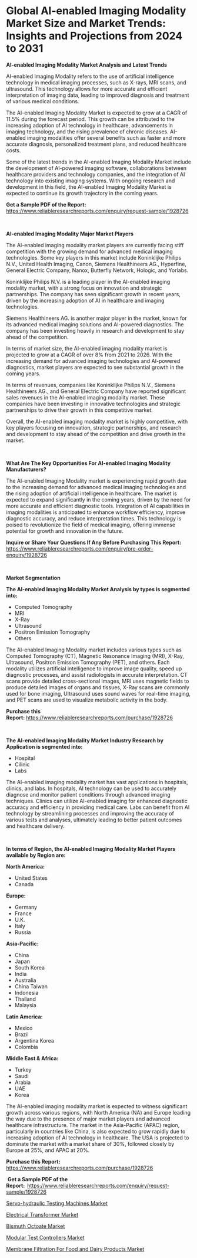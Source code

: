 <p><h1>Global AI-enabled Imaging Modality Market Size and Market Trends: Insights and Projections from 2024 to 2031</h1></p><p><strong>AI-enabled Imaging Modality Market Analysis and Latest Trends</strong></p>
<p><p>AI-enabled Imaging Modality refers to the use of artificial intelligence technology in medical imaging processes, such as X-rays, MRI scans, and ultrasound. This technology allows for more accurate and efficient interpretation of imaging data, leading to improved diagnosis and treatment of various medical conditions.</p><p>The AI-enabled Imaging Modality Market is expected to grow at a CAGR of 11.5% during the forecast period. This growth can be attributed to the increasing adoption of AI technology in healthcare, advancements in imaging technology, and the rising prevalence of chronic diseases. AI-enabled imaging modalities offer several benefits such as faster and more accurate diagnosis, personalized treatment plans, and reduced healthcare costs.</p><p>Some of the latest trends in the AI-enabled Imaging Modality Market include the development of AI-powered imaging software, collaborations between healthcare providers and technology companies, and the integration of AI technology into existing imaging systems. With ongoing research and development in this field, the AI-enabled Imaging Modality Market is expected to continue its growth trajectory in the coming years.</p></p>
<p><strong>Get a Sample PDF of the Report:&nbsp;</strong> <a href="https://www.reliableresearchreports.com/enquiry/request-sample/1928726">https://www.reliableresearchreports.com/enquiry/request-sample/1928726</a></p>
<p>&nbsp;</p>
<p><strong>AI-enabled Imaging Modality Major Market Players</strong></p>
<p><p>The AI-enabled imaging modality market players are currently facing stiff competition with the growing demand for advanced medical imaging technologies. Some key players in this market include Koninklijke Philips N.V., United Health Imaging, Canon, Siemens Healthineers AG., Hyperfine, General Electric Company, Nanox, Butterfly Network, Hologic, and Yorlabs.</p><p>Koninklijke Philips N.V. is a leading player in the AI-enabled imaging modality market, with a strong focus on innovation and strategic partnerships. The company has seen significant growth in recent years, driven by the increasing adoption of AI in healthcare and imaging technologies.</p><p>Siemens Healthineers AG. is another major player in the market, known for its advanced medical imaging solutions and AI-powered diagnostics. The company has been investing heavily in research and development to stay ahead of the competition.</p><p>In terms of market size, the AI-enabled imaging modality market is projected to grow at a CAGR of over 8% from 2021 to 2026. With the increasing demand for advanced imaging technologies and AI-powered diagnostics, market players are expected to see substantial growth in the coming years.</p><p>In terms of revenues, companies like Koninklijke Philips N.V., Siemens Healthineers AG., and General Electric Company have reported significant sales revenues in the AI-enabled imaging modality market. These companies have been investing in innovative technologies and strategic partnerships to drive their growth in this competitive market.</p><p>Overall, the AI-enabled imaging modality market is highly competitive, with key players focusing on innovation, strategic partnerships, and research and development to stay ahead of the competition and drive growth in the market.</p></p>
<p>&nbsp;</p>
<p><strong>What Are The Key Opportunities For AI-enabled Imaging Modality Manufacturers?</strong></p>
<p><p>The AI-enabled Imaging Modality market is experiencing rapid growth due to the increasing demand for advanced medical imaging technologies and the rising adoption of artificial intelligence in healthcare. The market is expected to expand significantly in the coming years, driven by the need for more accurate and efficient diagnostic tools. Integration of AI capabilities in imaging modalities is anticipated to enhance workflow efficiency, improve diagnostic accuracy, and reduce interpretation times. This technology is poised to revolutionize the field of medical imaging, offering immense potential for growth and innovation in the future.</p></p>
<p><strong>Inquire or Share Your Questions If Any Before Purchasing This Report:</strong> <a href="https://www.reliableresearchreports.com/enquiry/pre-order-enquiry/1928726">https://www.reliableresearchreports.com/enquiry/pre-order-enquiry/1928726</a></p>
<p>&nbsp;</p>
<p><strong>Market Segmentation</strong></p>
<p><strong>The AI-enabled Imaging Modality Market Analysis by types is segmented into:</strong></p>
<p><ul><li>Computed Tomography</li><li>MRI</li><li>X-Ray</li><li>Ultrasound</li><li>Positron Emission Tomography</li><li>Others</li></ul></p>
<p><p>The AI-enabled Imaging Modality market includes various types such as Computed Tomography (CT), Magnetic Resonance Imaging (MRI), X-Ray, Ultrasound, Positron Emission Tomography (PET), and others. Each modality utilizes artificial intelligence to improve image quality, speed up diagnostic processes, and assist radiologists in accurate interpretation. CT scans provide detailed cross-sectional images, MRI uses magnetic fields to produce detailed images of organs and tissues, X-Ray scans are commonly used for bone imaging, Ultrasound uses sound waves for real-time imaging, and PET scans are used to visualize metabolic activity in the body.</p></p>
<p><strong>Purchase this Report:&nbsp;</strong><a href="https://www.reliableresearchreports.com/purchase/1928726">https://www.reliableresearchreports.com/purchase/1928726</a></p>
<p>&nbsp;</p>
<p><strong>The AI-enabled Imaging Modality Market Industry Research by Application is segmented into:</strong></p>
<p><ul><li>Hospital</li><li>Cilinic</li><li>Labs</li></ul></p>
<p><p>The AI-enabled imaging modality market has vast applications in hospitals, clinics, and labs. In hospitals, AI technology can be used to accurately diagnose and monitor patient conditions through advanced imaging techniques. Clinics can utilize AI-enabled imaging for enhanced diagnostic accuracy and efficiency in providing medical care. Labs can benefit from AI technology by streamlining processes and improving the accuracy of various tests and analyses, ultimately leading to better patient outcomes and healthcare delivery.</p></p>
<p>&nbsp;</p>
<p><strong>In terms of Region, the AI-enabled Imaging Modality Market Players available by Region are:</strong></p>
<p>
    <p> <strong> North America: </strong>
        <ul>
            <li>United States</li>
            <li>Canada</li>
        </ul>
        </p> 
    <p> <strong> Europe: </strong>
        <ul>
            <li>Germany</li>
            <li>France</li>
            <li>U.K.</li>
            <li>Italy</li>
            <li>Russia</li>
        </ul>
        </p> 
    <p> <strong> Asia-Pacific: </strong>
        <ul>
            <li>China</li>
            <li>Japan</li>
            <li>South Korea</li>
            <li>India</li>
            <li>Australia</li>
            <li>China Taiwan</li>
            <li>Indonesia</li>
            <li>Thailand</li>
            <li>Malaysia</li>
        </ul>
        </p> 
    <p> <strong> Latin America: </strong>
        <ul>
            <li>Mexico</li>
            <li>Brazil</li>
            <li>Argentina Korea</li>
            <li>Colombia</li>
        </ul>
        </p> 
    <p> <strong> Middle East & Africa: </strong>
        <ul>
            <li>Turkey</li>
            <li>Saudi</li>
            <li>Arabia</li>
            <li>UAE</li>
            <li>Korea</li>
        </ul>
    </p>
    </p>
<p><p>The AI-enabled imaging modality market is expected to witness significant growth across various regions, with North America (NA) and Europe leading the way due to the presence of major market players and advanced healthcare infrastructure. The market in the Asia-Pacific (APAC) region, particularly in countries like China, is also expected to grow rapidly due to increasing adoption of AI technology in healthcare. The USA is projected to dominate the market with a market share of 30%, followed closely by Europe at 25%, and APAC at 20%.</p></p>
<p><strong>Purchase this Report: </strong><a href="https://www.reliableresearchreports.com/purchase/1928726">https://www.reliableresearchreports.com/purchase/1928726</a></p>
<p>&nbsp;<strong>Get a Sample PDF of the Report:&nbsp;&nbsp;</strong><a href="https://www.reliableresearchreports.com/enquiry/request-sample/1928726">https://www.reliableresearchreports.com/enquiry/request-sample/1928726</a></p>
<p><strong></strong></p>
<p><p><a href="https://florentine-yuzu-f42.notion.site/Servo-hydraulic-Testing-Machines-Market-Provides-Detailed-Segmentation-of-this-Market-based-on-Type--fa7c0f0ed508408aa4fffb81de0e7d9d">Servo-hydraulic Testing Machines Market</a></p><p><a href="https://view.publitas.com/reportprime-1/electrical-transformer-market-size-global-industry-overview-market-segmentation-and-forecast-2024-to-2031/">Electrical Transformer Market</a></p><p><a href="https://view.publitas.com/reportprime-1/bismuth-octoate-market-challenges-opportunities-and-growth-drivers-and-major-market-players-forecasted-for-period-from-2024-2031/">Bismuth Octoate Market</a></p><p><a href="https://fuschia-pecorino-a6d.notion.site/Modular-Test-Controllers-Market-A-Comprehensive-Report-of-its-Market-Share-Growth-Trends-2024-2-e48023e7330a4e53a7c837a13df2ea6a">Modular Test Controllers Market</a></p><p><a href="https://changeable-paste-463.notion.site/Membrane-Filtration-For-Food-and-Dairy-Products-Market-Research-Report-Reveals-The-Latest-Trends-And-1b88ee6725ae4260bb916d7ed07c1523">Membrane Filtration For Food and Dairy Products Market</a></p></p>